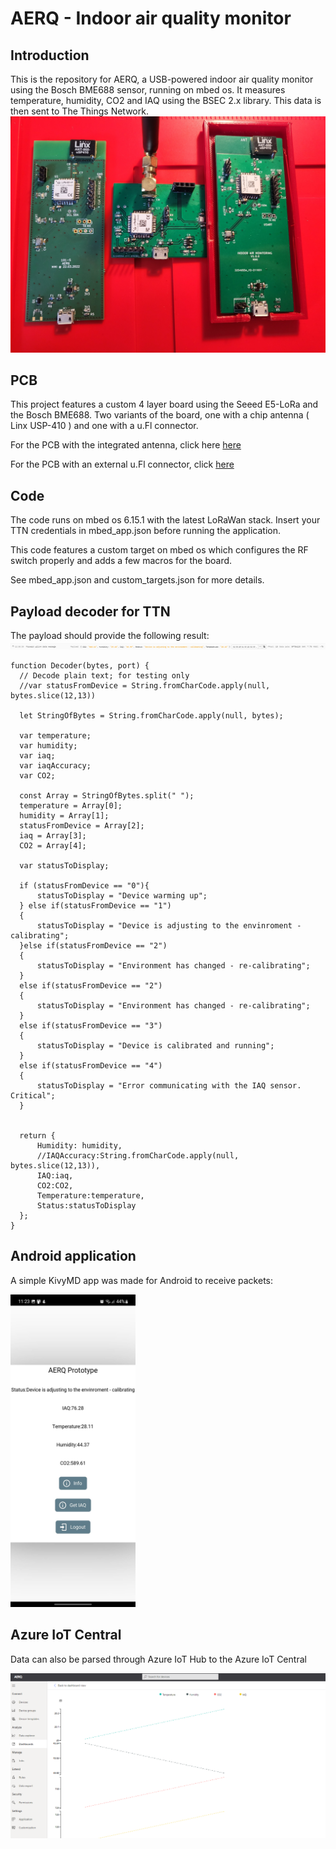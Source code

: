 # AERQ - Indoor air quality monitor

## Introduction
This is the repository for AERQ, a USB-powered indoor air quality monitor using the
Bosch BME688 sensor, running on mbed os.
It measures temperature, humidity, CO2 and IAQ using the BSEC 2.x library.
This data is then sent to The Things Network.
![Boards](./Images/boards.jpg "PCBs")

## PCB
This project features a custom 4 layer board using the Seeed E5-LoRa and the Bosch BME688.
Two variants of the board, one with a chip antenna ( Linx USP-410 ) and one with a u.Fl connector.

For the PCB with the integrated antenna, click here [here](/PCB/101-5/)


For the PCB with an external u.Fl connector, click [here](/PCB/101-3/)



## Code

The code runs on mbed os 6.15.1 with the latest LoRaWan stack.
Insert your TTN credentials in mbed_app.json before running the application.

This code features a custom target on mbed os which configures the RF switch properly and adds a few macros for the board.

See mbed_app.json and custom_targets.json for more details.


## Payload decoder for TTN
The payload should provide the following result:
![TTN data](./Images/ttndata.PNG "TTN packet")



```
function Decoder(bytes, port) {
  // Decode plain text; for testing only 
  //var statusFromDevice = String.fromCharCode.apply(null, bytes.slice(12,13))
  
  let StringOfBytes = String.fromCharCode.apply(null, bytes);
  
  var temperature;
  var humidity;
  var iaq;
  var iaqAccuracy;
  var CO2;
  
  const Array = StringOfBytes.split(" ");
  temperature = Array[0];
  humidity = Array[1];
  statusFromDevice = Array[2];
  iaq = Array[3];
  CO2 = Array[4];
  
  var statusToDisplay;
  
  if (statusFromDevice == "0"){
      statusToDisplay = "Device warming up";
  } else if(statusFromDevice == "1")
  {
      statusToDisplay = "Device is adjusting to the envinroment - calibrating";
  }else if(statusFromDevice == "2")
  {
      statusToDisplay = "Environment has changed - re-calibrating";
  }
  else if(statusFromDevice == "2")
  {
      statusToDisplay = "Environment has changed - re-calibrating";
  }
  else if(statusFromDevice == "3")
  {
      statusToDisplay = "Device is calibrated and running";
  }
  else if(statusFromDevice == "4")
  {
      statusToDisplay = "Error communicating with the IAQ sensor. Critical";
  }
  
  
  return {
      Humidity: humidity,
      //IAQAccuracy:String.fromCharCode.apply(null, bytes.slice(12,13)),
      IAQ:iaq,
      CO2:CO2,
      Temperature:temperature,
      Status:statusToDisplay
  };
}
```

## Android application

A simple KivyMD app was made for Android to receive packets:

<img src="Images/kivyprototype.png" width="200" height="500">


## Azure IoT Central

Data can also be parsed through Azure IoT Hub to the Azure IoT Central

<img src="Images/iotcentral.png" >
